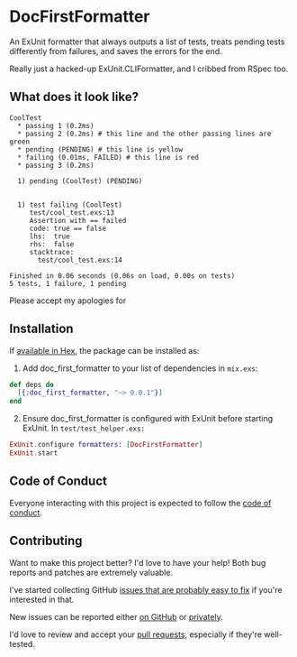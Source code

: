 # DocFirstFormatter

An ExUnit formatter that always outputs a list of tests, treats pending tests
differently from failures, and saves the errors for the end.

Really just a hacked-up ExUnit.CLIFormatter, and I cribbed from RSpec too.

## What does it look like?

```
CoolTest
  * passing 1 (0.2ms)
  * passing 2 (0.2ms) # this line and the other passing lines are green
  * pending (PENDING) # this line is yellow
  * failing (0.01ms, FAILED) # this line is red
  * passing 3 (0.2ms)

  1) pending (CoolTest) (PENDING)


  1) test failing (CoolTest)
     test/cool_test.exs:13
     Assertion with == failed
     code: true == false
     lhs:  true
     rhs:  false
     stacktrace:
       test/cool_test.exs:14

Finished in 0.06 seconds (0.06s on load, 0.00s on tests)
5 tests, 1 failure, 1 pending
```

Please accept my apologies for

## Installation

If [available in Hex](https://hex.pm/docs/publish), the package can be installed as:

1. Add doc_first_formatter to your list of dependencies in `mix.exs`:

``` elixir
def deps do
  [{:doc_first_formatter, "~> 0.0.1"}]
end
```

2. Ensure doc_first_formatter is configured with ExUnit before starting
   ExUnit. In `test/test_helper.exs:`

``` elixir
ExUnit.configure formatters: [DocFirstFormatter]
ExUnit.start
```

## Code of Conduct

Everyone interacting with this project is expected to follow the
[code of conduct][5].

[5]: https://github.com/bkerley/doc_first_formatter/blob/master/CODE_OF_CONDUCT.md

## Contributing

Want to make this project better? I'd love to have your help! Both bug reports
and patches are extremely valuable.

I've started collecting GitHub [issues that are probably easy to fix][1] if
you're interested in that.

[1]: https://github.com/bkerley/doc_first_formatter/issues?q=is%3Aopen+is%3Aissue+label%3A%22probably+easy%22

New issues can be reported either [on GitHub][2] or [privately][3].

[2]: https://github.com/bkerley/doc_first_formatter/issues/new
[3]: mailto:bkerley@brycekerley.net

I'd love to review and accept your [pull requests][4], especially if they're
well-tested.

[4]: https://github.com/bkerley/doc_first_formatter/compare
